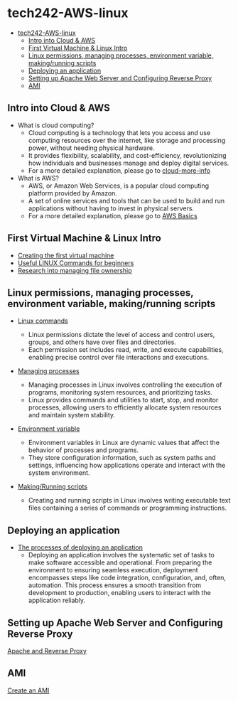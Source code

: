 # tech242-AWS-linux

- [tech242-AWS-linux](#tech242-aws-linux)
  - [Intro into Cloud \& AWS](#intro-into-cloud--aws)
  - [First Virtual Machine \& Linux Intro](#first-virtual-machine--linux-intro)
  - [Linux permissions, managing processes, environment variable, making/running scripts](#linux-permissions-managing-processes-environment-variable-makingrunning-scripts)
  - [Deploying an application](#deploying-an-application)
  - [Setting up Apache Web Server and Configuring Reverse Proxy](#setting-up-apache-web-server-and-configuring-reverse-proxy)
  - [AMI](#ami)


## Intro into Cloud & AWS

- What is cloud computing?
     - Cloud computing is a technology that lets you access and use computing resources over the internet, like storage and processing power, without needing physical hardware. 
     - It provides flexibility, scalability, and cost-efficiency, revolutionizing how individuals and businesses manage and deploy digital services.
     - For a more detailed explanation, please go to [cloud-more-info](Day1-resources/cloud-more-info.md)
- What is AWS?
     - AWS, or Amazon Web Services, is a popular cloud computing platform provided by Amazon. 
     - A set of online services and tools that can be used to build and run applications without having to invest in physical servers.
     - For a more detailed explanation, please go to [AWS Basics](Day1-resources/aws-basics.md)

## First Virtual Machine & Linux Intro

- [Creating the first virtual machine](Day2-resources/create-vm.md)
- [Useful LINUX Commands for beginners](Day2-resources/LINUXcommands.md)
- [Research into managing file ownership](Day2-resources/file-ownership.md)

## Linux permissions, managing processes, environment variable, making/running scripts

- [Linux commands](Day2-resources/LINUXcommands.md)
    - Linux permissions dictate the level of access and control users, groups, and others have over files and directories. 
    - Each permission set includes read, write, and execute capabilities, enabling precise control over file interactions and executions.


- [Managing processes](Day3-resources/Processes.md)
    - Managing processes in Linux involves controlling the execution of programs, monitoring system resources, and prioritizing tasks. 
    - Linux provides commands and utilities to start, stop, and monitor processes, allowing users to efficiently allocate system resources and maintain system stability.

- [Environment variable](Day3-resources/Environment_Variables.md)
    - Environment variables in Linux are dynamic values that affect the behavior of processes and programs. 
    - They store configuration information, such as system paths and settings, influencing how applications operate and interact with the system environment.

- [Making/Running scripts](Day3-resources/Creating_RunningScript.md)
    - Creating and running scripts in Linux involves writing executable text files containing a series of commands or programming instructions. 

## Deploying an application
- [The processes of deploying an application](<Day 5/process_of_deploying.md/process_of_deploying_main.md>)
    - Deploying an application involves the systematic set of tasks to make software accessible and operational. From preparing the environment to ensuring seamless execution, deployment encompasses steps like code integration, configuration, and, often, automation. This process ensures a smooth transition from development to production, enabling users to interact with the application reliably.

## Setting up Apache Web Server and Configuring Reverse Proxy
[Apache and Reverse Proxy](Day5-resources/Day5.md)

## AMI
[Create an AMI](Day5-resources/create_ami.md)